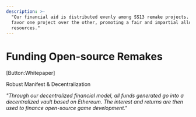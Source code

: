 ```yaml
---
description: >-
  "Our financial aid is distributed evenly among SS13 remake projects. We do not
  favor one project over the other, promoting a fair and impartial allocation of
  resources."
---
```


# Funding Open-source Remakes

\[Button:Whitepaper]

Robust Manifest & Decentralization

_"Through our decentralized financial model, all funds generated go into a decentralized vault based on Ethereum. The interest and returns are then used to finance open-source game development."_
